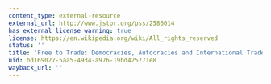 ```yaml
---
content_type: external-resource
external_url: http://www.jstor.org/pss/2586014
has_external_license_warning: true
license: https://en.wikipedia.org/wiki/All_rights_reserved
status: ''
title: 'Free to Trade: Democracies, Autocracies and International Trade'
uid: bd169027-5aa5-4934-a976-19bd425771e8
wayback_url: ''
---
```

